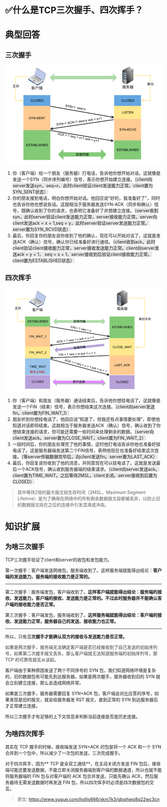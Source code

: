 # ✅什么是TCP三次握手、四次挥手？

# 典型回答
## 三次握手


![1675138505949-2e21fdde-ec4c-4943-82da-96a85391642c.png](./img/k0UG4D-dIj94xaay/1675138505949-2e21fdde-ec4c-4943-82da-96a85391642c-787016.png)



1. 你（客户端）给一个朋友（服务器）打电话，告诉他你想开始对话。这就像是发送一个SYN（同步序列编号）信号，表示你想开始建立连接。<font style="background-color:#E7E9E8;">（client向server发送syn，seq=x，此时client验证client发送能力正常。client置为SYN_SENT状态）</font>
2. 你的朋友接到电话，明白你想开始对话。他回应说“好的，我准备好了”，同时也告诉你他也想说些话。这就相当于服务器发送SYN-ACK（同步和确认）信号，既确认收到了你的请求，也表明它准备好了并想建立连接。<font style="background-color:#E7E9E8;">（server收到syn，此时server验证client发送能力正常，server接收能力正常。server向client发送ack = x + 1,seq = y，此时server验证server发送能力正常。server置为SYN_RCVD状态）</font>
3. 最后，你回复你的朋友说你收到了他的确认，现在可以开始对话了。这就是发送ACK（确认）信号，确认你已经准备好进行通信。<font style="background-color:#E7E9E8;">（client收到ack，此时client验证client接收能力正常，server接收发送能力正常。client向server发送ack = y + 1， seq = x + 1，server接收到后验证client接收能力正常。client置为ESTABLISHED状态）</font>

## 四次挥手


![1675138535863-b4e954fa-ddff-4d1c-b1eb-195c98906c86.png](./img/k0UG4D-dIj94xaay/1675138535863-b4e954fa-ddff-4d1c-b1eb-195c98906c86-760235.png)



1. 你（客户端）和朋友（服务器）通话结束后，告诉他你想挂电话了。这就像是发送一个FIN（结束）信号，表示你想结束这次连接。<font style="background-color:#E7E9E8;">（client向server发送fin。client置为FIN_WAIT_1）</font>
2. 朋友听到你想挂电话了，他回应说“知道了，但我还有点事情要处理”，即使他知道对话即将结束。这就相当于服务器发送ACK（确认）信号，确认收到了你想结束连接的请求，但可能还需要一些时间来处理剩余的数据。<font style="background-color:#E7E9E8;">（server向client发送ack。server置为CLOSE_WAIT，client置为FIN_WAIT_2）</font>
3. 一段时间后，你的朋友处理完了他的事情，这时他打电话告诉你他也准备好挂电话了。这是服务器端发送第二个FIN信号，表明他现在也准备好结束这次连接。<font style="background-color:#E7E9E8;">（等server传输数据完毕后，向client发送fin。server置为LAST_ACK）</font>
4. 最后，你回复说你收到了他的消息，并同意现在可以挂电话了。这就是发送最后一个ACK信号，确认收到服务器端的结束请求。<font style="background-color:#E7E9E8;">（client向server发送ack。client置为TIME_WAIT。之后等待2MSL，client关闭。server接收到后置为CLOSED）</font>



> 其中等待2倍的最大报文段生存时间（2MSL，Maximum Segment Lifetime）是为了确保在网络中的所有剩余数据报文段都被丢弃，以防止旧的数据报文段在之后的连接中引发混淆或冲突。
>

# 知识扩展


## 为啥三次握手
TCP三次握手验证了client和server的收包和发包能力。



第一次握手：客户端发送网络包，服务端收到了。这样服务端就能得出结论：**客户端的发送能力、服务端的接收能力是正常的。**

****

第二次握手：服务端发包，客户端收到了。**这样客户端就能得出结论：服务端的接收、发送能力，客户端的接收、发送能力是正常的。不过此时服务器并不能确认客户端的接收能力是否正常。**



第三次握手：客户端发包，服务端收到了。**这样服务端就能得出结论：客户端的接收、发送能力正常，服务器自己的发送、接收能力也正常。**

****

所以，只有**三次握手才能确认双方的接收与发送能力是否正常。**



<font style="color:rgb(62, 62, 62);">如果是两次握手，服务端无法确定客户端是否已经接收到了自己发送的初始序列号，如果第二次握手报文丢失，那么客户端就无法知道服务端的初始序列号，那 TCP 的可靠性就无从谈起。</font>



客户端由于某种原因发送了两个不同序号的 SYN 包，我们知道网络环境是复杂的，旧的数据包有可能先到达服务器。如果是两次握手，服务器收到旧的 SYN 就会立刻建立连接，那么会造成网络异常。



如果是三次握手，服务器需要回复 SYN+ACK 包，客户端会对比应答的序号，如果发现是旧的报文，就会给服务器发 RST 报文，直到正常的 SYN 到达服务器后才正常建立连接。



所以三次握手才有足够的上下文信息来判断当前连接是否是历史连接。

## 为啥四次挥手
其实在 TCP 握手的时候，接收端发送 SYN+ACK 的包是将一个 ACK 和一个 SYN 合并到一个包中，所以减少了一次包的发送，三次完成握手。



对于四次挥手，因为** TCP 是全双工通信**，在主动关闭方发送 FIN 包后，接收端可能还要发送数据，不能立即关闭服务器端到客户端的数据通道，所以也就不能将服务器端的 FIN 包与对客户端的 ACK 包合并发送，只能先确认 ACK，然后服务器待无需发送数据时再发送 FIN 包，所以四次挥手时必须是四次数据包的交互。



> 原文: <https://www.yuque.com/hollis666/xkm7k3/gbsihwp8q22wc3cn>